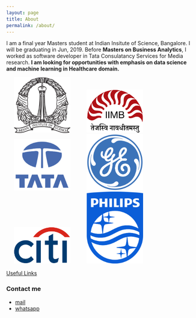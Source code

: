```yaml
---
layout: page
title: About
permalink: /about/
---
```


I am a final year Masters student at Indian Insitute of Science, Bangalore. I will be graduating in Jun, 2019. Before **Masters on Business Analytics**, I worked as software developer in Tata Consulatancy Services for Media research. **I am looking for opportunities with emphasis on data science and machine learning in Healthcare domain.**

<div class="row">
<img src="/assets/IISc.png" width="150" hspace="20">
<img src="/assets/IIMB.png" width="150" hspace="20">
<img src="/assets/TCS.png" width="150" hspace="20">
<img src="/assets/GE.png" width="150" hspace="20">
<img src="/assets/citi.png" width="150" hspace="20">
<img src="/assets/philips.png" width="150" hspace="20">
</div>

<a href="https://karthickrajas.github.io/usefulLinks">Useful Links</a>

### Contact me

- [mail](mailto:karthick11b36@gmail.com)
- [whatsapp](https://wa.me/918220759329)